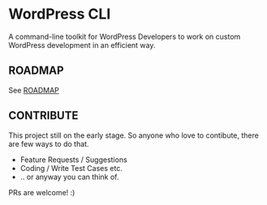 # WordPress CLI

A command-line toolkit for WordPress Developers to work on custom WordPress development in an efficient way.

## ROADMAP

See [ROADMAP](https://github.com/thinkholic/wordpress-cli/projects/1?fullscreen=true)

## CONTRIBUTE

This project still on the early stage. So anyone who love to contibute, there are few ways to do that.

* Feature Requests / Suggestions
* Coding / Write Test Cases etc.
* .. or anyway you can think of.

PRs are welcome! :)
